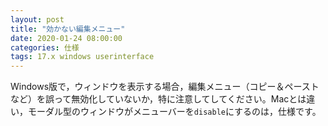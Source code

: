 ```yaml
---
layout: post
title: "効かない編集メニュー"
date: 2020-01-24 08:00:00
categories: 仕様
tags: 17.x windows userinterface
---
```


Windows版で，ウィンドウを表示する場合，編集メニュー（コピー＆ペーストなど）を誤って無効化していないか，特に注意してしてください。Macとは違い，モーダル型のウィンドウがメニューバーを``disable``にするのは，仕様です。

